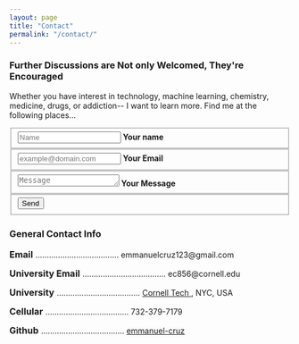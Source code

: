 ```yaml
---
layout: page
title: "Contact"
permalink: "/contact/"
---
```


<h3>Further Discussions are Not only Welcomed, They're Encouraged</h3>
<p>Whether you have interest in technology, machine learning, chemistry, medicine, drugs, or addiction-- I want to learn more. Find me at the following places...</p>
<form class="form" id="contactform" action="//formspree.io/ec856@cornell.edu" method="POST">
    <fieldset class="field">
        <input class="input" type="text" name="name" placeholder="Name" id="name" required>
        <label class="label" for="name"><span class="label-content"><b>Your name</b></span></label>
        </fieldset>
        <fieldset class="field">
        <input class="input" type="email" name="_replyto" placeholder="example@domain.com" id="_replyto" required>
        <label class="label" for="_replyto"><span class="label-content"><b>Your Email</b></span></label>
    </fieldset>
    <fieldset class="field">
        <textarea class="input" name="message" rows="1" placeholder="Message" id="message" required></textarea>
        <label class="label" for="message"><span class="label-content"><b>Your Message</b></span></label>
    </fieldset>
    <input class="hidden" type="text" name="_gotcha" style="display:none">
    <input class="hidden" type="hidden" name="_subject" value="Message via http://domain.com">
    <fieldset class="field">
        <input class="button submit" type="submit" value="Send">
    </fieldset>
</form>
<script>
    var contactform =  document.getElementById('contactform');
    contactform.setAttribute('action', '//formspree.io/' + 'ec856' + '@' + 'cornell' + '.' + 'edu');
</script>
<p>




</p>
<h3>General Contact Info</h3>
<p>
<font size ="3"><b>
Email</b>
</font>
..................................... emmanuelcruz123@gmail.com</p>
<p>
<font size ="3"><b>
University Email</b>
</font>
..................................... ec856@cornell.edu</p>    
<p>
<font size ="3"><b>
University</b>
</font>
..................................... <a href = "https://tech.cornell.edu/">Cornell Tech </a>, NYC, USA</p>    
<p>
<font size ="3"><b>
Cellular</b>
</font>
..................................... 732-379-7179</p>   
<p>
<font size ="3"><b>
Github</b>
</font>
..................................... <a href="https://github.com/emmanuel-cruz">emmanuel-cruz</a>
</p>
